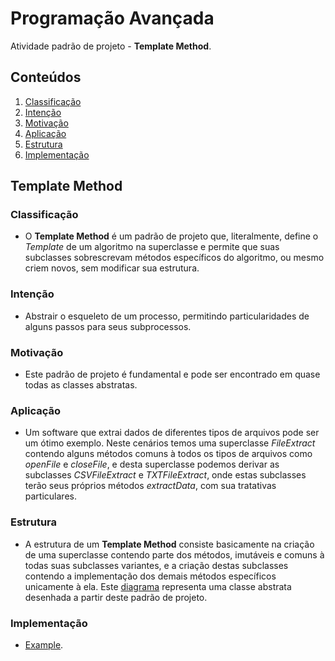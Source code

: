 # Programação Avançada

Atividade padrão de projeto - **Template Method**.

## Conteúdos

1. [Classificação](https://github.com/igorgodoy/cco-programacao-avancada-template-method#classifica%C3%A7%C3%A3o)
2. [Intenção](https://github.com/igorgodoy/cco-programacao-avancada-template-method#inten%C3%A7%C3%A3o)
3. [Motivação](https://github.com/igorgodoy/cco-programacao-avancada-template-method#motiva%C3%A7%C3%A3o)
4. [Aplicação](https://github.com/igorgodoy/cco-programacao-avancada-template-method#aplica%C3%A7%C3%A3o)
5. [Estrutura](https://github.com/igorgodoy/cco-programacao-avancada-template-method#estrutura)
6. [Implementação](https://github.com/igorgodoy/cco-programacao-avancada-template-method#implementa%C3%A7%C3%A3o)

## Template Method

### Classificação

- O **Template Method** é um padrão de projeto que, literalmente, define o *Template* de um algoritmo na superclasse e permite que suas subclasses sobrescrevam métodos específicos do algoritmo, ou mesmo criem novos, sem modificar sua estrutura.

### Intenção

- Abstrair o esqueleto de um processo, permitindo particularidades de alguns passos para seus subprocessos.

### Motivação

- Este padrão de projeto é fundamental e pode ser encontrado em quase todas as classes abstratas.

### Aplicação

- Um software que extrai dados de diferentes tipos de arquivos pode ser um ótimo exemplo. Neste cenários temos uma superclasse *FileExtract* contendo alguns métodos comuns à todos os tipos de arquivos como *openFile* e *closeFile*, e desta superclasse podemos derivar as subclasses *CSVFileExtract* e *TXTFileExtract*, onde estas subclasses terão seus próprios métodos *extractData*, com sua tratativas particulares.

### Estrutura

- A estrutura de um **Template Method** consiste basicamente na criação de uma superclasse contendo parte dos métodos, imutáveis e comuns à todas suas subclasses variantes, e a criação destas subclasses contendo a implementação dos demais métodos específicos unicamente à ela. Este [diagrama](https://refactoring.guru/images/patterns/diagrams/template-method/structure.png) representa uma classe abstrata desenhada a partir deste padrão de projeto.

### Implementação

- [Example](https://github.com/igorgodoy/cco-programacao-avancada-template-method/tree/master/example).
